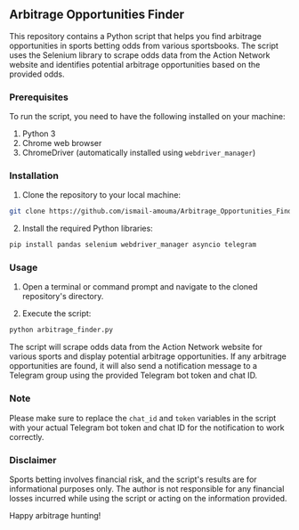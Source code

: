## Arbitrage Opportunities Finder

This repository contains a Python script that helps you find arbitrage opportunities in sports betting odds from various sportsbooks. The script uses the Selenium library to scrape odds data from the Action Network website and identifies potential arbitrage opportunities based on the provided odds.

### Prerequisites

To run the script, you need to have the following installed on your machine:

1. Python 3
2. Chrome web browser
3. ChromeDriver (automatically installed using `webdriver_manager`)

### Installation

1. Clone the repository to your local machine:

```bash
git clone https://github.com/ismail-amouma/Arbitrage_Opportunities_Finder
```

2. Install the required Python libraries:

```bash
pip install pandas selenium webdriver_manager asyncio telegram
```

### Usage

1. Open a terminal or command prompt and navigate to the cloned repository's directory.

2. Execute the script:

```bash
python arbitrage_finder.py
```

The script will scrape odds data from the Action Network website for various sports and display potential arbitrage opportunities. If any arbitrage opportunities are found, it will also send a notification message to a Telegram group using the provided Telegram bot token and chat ID.

### Note

Please make sure to replace the `chat_id` and `token` variables in the script with your actual Telegram bot token and chat ID for the notification to work correctly.

### Disclaimer

Sports betting involves financial risk, and the script's results are for informational purposes only. The author is not responsible for any financial losses incurred while using the script or acting on the information provided.

Happy arbitrage hunting!
